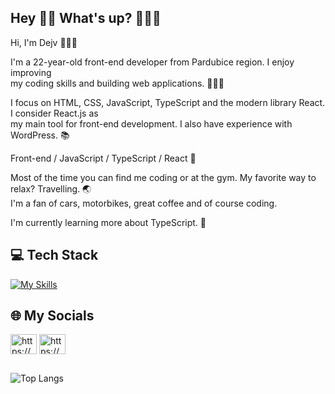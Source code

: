 ## Hey 👋🏻 What's up? 👨🏻‍💻
Hi, I'm Dejv 👨🏻‍💻<br>

I'm a 22-year-old front-end developer from Pardubice region. I enjoy improving <br> 
my coding skills and building web applications. 🙋🏻‍♂️
 
I focus on HTML, CSS, JavaScript, TypeScript and the modern library React. I consider React.js as <br>
my main tool for front-end development. I also have experience with WordPress. 📚

Front-end / JavaScript / TypeScript / React 🚀

Most of the time you can find me coding or at the gym. My favorite way to relax? Travelling. 🌏 <br>
I'm a fan of cars, motorbikes, great coffee and of course coding.

I'm currently learning more about TypeScript. 🌱

## 💻 Tech Stack 
[![My Skills](https://skillicons.dev/icons?i=html,css,javascript,typescript,react,vue,tailwindcss,sass,wordpress,git,vscode,github,figma)](https://skillicons.dev)

## 🌐 My Socials
<a href="https://instagram.com/dejvcodes" target="_blank"><img align="center" src="https://raw.githubusercontent.com/rahuldkjain/github-profile-readme-generator/master/src/images/icons/Social/instagram.svg" alt="https://www.instagram.com/iam_dejv_k" height="32" width="42" /></a>
<a href="https://www.linkedin.com/in/david-kalmus-5b6b99299/" target="blank"><img align="center" src="https://raw.githubusercontent.com/rahuldkjain/github-profile-readme-generator/master/src/images/icons/Social/linked-in-alt.svg" alt="https://www.linkedin.com/in/david-kalmus-5b6b99299/" height="32" width="42" /></a>
##

![Top Langs](https://github-readme-stats.vercel.app/api/top-langs/?username=DejvCodes&layout=compact&title_color=fff&text_color=ffff&bg_color=161b22&hide_border=true&locale=en&custom_title=Top%20%Languages&langs_count=10)

<!--
**DejvCodes/DejvCodes** is a ✨ _special_ ✨ repository because its `README.md` (this file) appears on your GitHub profile.

Here are some ideas to get you started:

- 🔭 I’m currently working on ...
- 🌱 I’m currently learning ...
- 👯 I’m looking to collaborate on ...
- 🤔 I’m looking for help with ...
- 💬 Ask me about ...
- 📫 How to reach me: ...
- 😄 Pronouns: ...
- ⚡ Fun fact: ...
-->
